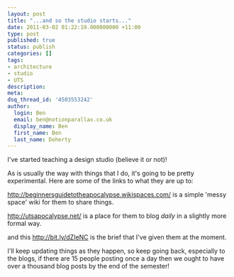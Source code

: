```yaml
---
layout: post
title: "...and so the studio starts..."
date: 2011-03-02 01:22:19.000000000 +11:00
type: post
published: true
status: publish
categories: []
tags:
- architecture
- studio
- UTS
description:
meta:
dsq_thread_id: '4503553242'
author:
  login: Ben
  email: ben@notionparallax.co.uk
  display_name: Ben
  first_name: Ben
  last_name: Doherty
---
```

<p>I've started teaching a design studio (believe it or not)!</p>
<p>As is usually the way with things that I do, it's going to be pretty experimental. Here are some of the links to what they are up to:</p>
<p><a href="http://beginnersguidetotheapocalypse.wikispaces.com/">http://beginnersguidetotheapocalypse.wikispaces.com/</a> is a simple 'messy space' wiki for them to share things.</p>
<p><a href="http://utsapocalypse.net/">http://utsapocalypse.net/</a> is a place for them to blog <em>daily </em>in a slightly more formal way.</p>
<p>and this <a title="The brief, as it stands" href="http://bit.ly/dZIeNC">http://bit.ly/dZIeNC</a> is the brief that I've given them at the moment.</p>
<p>I'll keep updating things as they happen, so keep going back, especially to the blogs, if there are 15 people posting once a day then we ought to have over a thousand blog posts by the end of the semester!</p>
